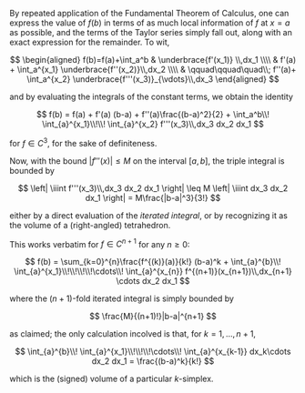 By repeated application of the Fundamental Theorem of Calculus, one can express the value of $f(b)$ in terms of as much local information of $f$ at $x=a$ as possible, and the terms of the Taylor series simply fall out, along with an exact expression
for the remainder. To wit,

$$
\begin{aligned}
f(b)=f(a)+\int_a^b & \underbrace{f'(x_1)} \\,dx_1 \\\\
 &  f'(a) + \int_a^{x_1} \underbrace{f''(x_2)}\\,dx_2 \\\\
 & \qquad\qquad\quad\\; f''(a)+ \int_a^{x_2} \underbrace{f'''(x_3)}_{\vdots}\\,dx_3
\end{aligned}
$$

and by evaluating the integrals of the constant terms, we obtain the identity

$$
f(b) = f(a) + f'(a) (b-a) + f''(a)\frac{(b-a)^2}{2} +  \int_a^b\\! \int_{a}^{x_1}\\!\\! \int_{a}^{x_2} f'''(x_3)\\,dx_3 dx_2 dx_1
$$

for $f \in C^3$, for the sake of definiteness.

Now, with the bound $|f'''(x)|\leq M$ on the interval $[a, b]$, the triple integral is bounded by

$$
\left| \iiint f'''(x_3)\\,dx_3 dx_2 dx_1 \right| \leq M \left| \iiint dx_3 dx_2 dx_1 \right| = M\frac{|b-a|^3}{3!}
$$

either by a direct evaluation of the *iterated integral*, or by recognizing it as the volume of a (right-angled) tetrahedron.

This works verbatim for $f \in C^{n+1}$ for any $n \geq 0$:

$$
f(b) = \sum_{k=0}^{n}\frac{f^{(k)}(a)}{k!} (b-a)^k +  \int_{a}^{b}\\! \int_{a}^{x_1}\\!\\!\\!\\!\cdots\\! \int_{a}^{x_{n}} f^{(n+1)}(x_{n+1})\\,dx_{n+1} \cdots dx_2 dx_1
$$

where the $(n+1)$-fold iterated integral is simply bounded by

$$
\frac{M}{(n+1)!}|b-a|^{n+1}
$$

as claimed; the only calculation incolved is that, for $k = 1, \ldots, n+1$,

$$
\int_{a}^{b}\\! \int_{a}^{x_1}\\!\\!\\!\cdots\\! \int_{a}^{x_{k-1}} dx_k\cdots dx_2 dx_1 = \frac{(b-a)^k}{k!}
$$

which is the (signed) volume of a particular $k$-simplex.
